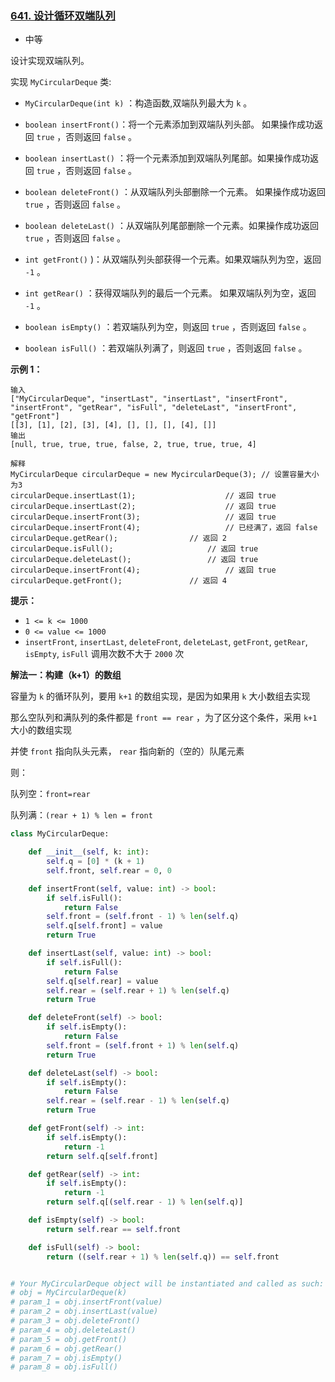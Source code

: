 ### [641. 设计循环双端队列](https://leetcode.cn/problems/design-circular-deque/)

- 中等

设计实现双端队列。

实现 `MyCircularDeque` 类:

- `MyCircularDeque(int k)` ：构造函数,双端队列最大为 `k` 。

- `boolean insertFront()`：将一个元素添加到双端队列头部。 如果操作成功返回 `true` ，否则返回 `false` 。

- `boolean insertLast()` ：将一个元素添加到双端队列尾部。如果操作成功返回 `true` ，否则返回 `false` 。

- `boolean deleteFront()` ：从双端队列头部删除一个元素。 如果操作成功返回 `true` ，否则返回 `false` 。

- `boolean deleteLast()` ：从双端队列尾部删除一个元素。如果操作成功返回 `true` ，否则返回 `false` 。

- `int getFront()` )：从双端队列头部获得一个元素。如果双端队列为空，返回 `-1` 。

- `int getRear()` ：获得双端队列的最后一个元素。 如果双端队列为空，返回 `-1` 。

- `boolean isEmpty()` ：若双端队列为空，则返回 `true` ，否则返回 `false` 。

- `boolean isFull()` ：若双端队列满了，则返回 `true` ，否则返回 `false` 。

**示例 1：**

```
输入
["MyCircularDeque", "insertLast", "insertLast", "insertFront", "insertFront", "getRear", "isFull", "deleteLast", "insertFront", "getFront"]
[[3], [1], [2], [3], [4], [], [], [], [4], []]
输出
[null, true, true, true, false, 2, true, true, true, 4]

解释
MyCircularDeque circularDeque = new MycircularDeque(3); // 设置容量大小为3
circularDeque.insertLast(1);			        // 返回 true
circularDeque.insertLast(2);			        // 返回 true
circularDeque.insertFront(3);			        // 返回 true
circularDeque.insertFront(4);			        // 已经满了，返回 false
circularDeque.getRear();  				// 返回 2
circularDeque.isFull();				        // 返回 true
circularDeque.deleteLast();			        // 返回 true
circularDeque.insertFront(4);			        // 返回 true
circularDeque.getFront();				// 返回 4
```

**提示：**

- `1 <= k <= 1000`
- `0 <= value <= 1000`
- `insertFront`, `insertLast`, `deleteFront`, `deleteLast`, `getFront`, `getRear`, `isEmpty`, `isFull` 调用次数不大于 `2000` 次

**解法一：构建（k+1）的数组**

容量为 `k` 的循环队列，要用 `k+1` 的数组实现，是因为如果用 `k` 大小数组去实现

那么空队列和满队列的条件都是 `front == rear` ，为了区分这个条件，采用 `k+1` 大小的数组实现

并使 `front` 指向队头元素， `rear` 指向新的（空的）队尾元素

则：

队列空：`front=rear`

队列满：`(rear + 1) % len = front`

```python
class MyCircularDeque:

    def __init__(self, k: int):
        self.q = [0] * (k + 1)
        self.front, self.rear = 0, 0

    def insertFront(self, value: int) -> bool:
        if self.isFull():
            return False
        self.front = (self.front - 1) % len(self.q)
        self.q[self.front] = value
        return True

    def insertLast(self, value: int) -> bool:
        if self.isFull():
            return False
        self.q[self.rear] = value
        self.rear = (self.rear + 1) % len(self.q)
        return True

    def deleteFront(self) -> bool:
        if self.isEmpty():
            return False
        self.front = (self.front + 1) % len(self.q)
        return True

    def deleteLast(self) -> bool:
        if self.isEmpty():
            return False
        self.rear = (self.rear - 1) % len(self.q)
        return True

    def getFront(self) -> int:
        if self.isEmpty():
            return -1
        return self.q[self.front]

    def getRear(self) -> int:
        if self.isEmpty():
            return -1
        return self.q[(self.rear - 1) % len(self.q)]

    def isEmpty(self) -> bool:
        return self.rear == self.front

    def isFull(self) -> bool:
        return ((self.rear + 1) % len(self.q)) == self.front 


# Your MyCircularDeque object will be instantiated and called as such:
# obj = MyCircularDeque(k)
# param_1 = obj.insertFront(value)
# param_2 = obj.insertLast(value)
# param_3 = obj.deleteFront()
# param_4 = obj.deleteLast()
# param_5 = obj.getFront()
# param_6 = obj.getRear()
# param_7 = obj.isEmpty()
# param_8 = obj.isFull()
```

 